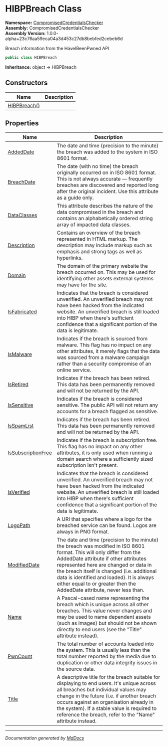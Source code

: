 ﻿<!--  
  <auto-generated>   
    The contents of this file were generated by a tool.  
    Changes to this file may be list if the file is regenerated  
  </auto-generated>   
-->

# HIBPBreach Class

**Namespace:** [CompromisedCredentialsChecker](../index.md)  
**Assembly:** CompromisedCredentialsChecker  
**Assembly Version:** 1.0.0\-alpha+23c76aa59eca04a3d453c27db8bebfed2cebeb6d

Breach information from the HaveIBeenPwned API

```csharp
public class HIBPBreach
```

**Inheritance:** object → HIBPBreach

## Constructors

| Name                                  | Description |
| ------------------------------------- | ----------- |
| [HIBPBreach()](constructors/index.md) |             |

## Properties

| Name                                                   | Description                                                                                                                                                                                                                                                                                                                                                                 |
| ------------------------------------------------------ | --------------------------------------------------------------------------------------------------------------------------------------------------------------------------------------------------------------------------------------------------------------------------------------------------------------------------------------------------------------------------- |
| [AddedDate](properties/AddedDate.md)                   | The date and time (precision to the minute) the breach was added to the system in ISO 8601 format.                                                                                                                                                                                                                                                                          |
| [BreachDate](properties/BreachDate.md)                 | The date (with no time) the breach originally occurred on in ISO 8601 format. This is not always accurate — frequently breaches are discovered and reported long after the original incident. Use this attribute as a guide only.                                                                                                                                           |
| [DataClasses](properties/DataClasses.md)               | This attribute describes the nature of the data compromised in the breach and contains an alphabetically ordered string array of impacted data classes.                                                                                                                                                                                                                     |
| [Description](properties/Description.md)               | Contains an overview of the breach represented in HTML markup. The description may include markup such as emphasis and strong tags as well as hyperlinks.                                                                                                                                                                                                                   |
| [Domain](properties/Domain.md)                         | The domain of the primary website the breach occurred on. This may be used for identifying other assets external systems may have for the site.                                                                                                                                                                                                                             |
| [IsFabricated](properties/IsFabricated.md)             | Indicates that the breach is considered unverified. An unverified breach may not have been hacked from the indicated website. An unverified breach is still loaded into HIBP when there's sufficient confidence that a significant portion of the data is legitimate.                                                                                                       |
| [IsMalware](properties/IsMalware.md)                   | Indicates if the breach is sourced from malware. This flag has no impact on any other attributes, it merely flags that the data was sourced from a malware campaign rather than a security compromise of an online service.                                                                                                                                                 |
| [IsRetired](properties/IsRetired.md)                   | Indicates if the breach has been retired. This data has been permanently removed and will not be returned by the API.                                                                                                                                                                                                                                                       |
| [IsSensitive](properties/IsSensitive.md)               | Indicates if the breach is considered sensitive. The public API will not return any accounts for a breach flagged as sensitive.                                                                                                                                                                                                                                             |
| [IsSpamList](properties/IsSpamList.md)                 | Indicates if the breach has been retired. This data has been permanently removed and will not be returned by the API.                                                                                                                                                                                                                                                       |
| [IsSubscriptionFree](properties/IsSubscriptionFree.md) | Indicates if the breach is subscription free. This flag has no impact on any other attributes, it is only used when running a domain search where a sufficiently sized subscription isn't present.                                                                                                                                                                          |
| [IsVerified](properties/IsVerified.md)                 | Indicates that the breach is considered unverified. An unverified breach may not have been hacked from the indicated website. An unverified breach is still loaded into HIBP when there's sufficient confidence that a significant portion of the data is legitimate.                                                                                                       |
| [LogoPath](properties/LogoPath.md)                     | A URI that specifies where a logo for the breached service can be found. Logos are always in PNG format.                                                                                                                                                                                                                                                                    |
| [ModifiedDate](properties/ModifiedDate.md)             | The date and time (precision to the minute) the breach was modified in ISO 8601 format. This will only differ from the AddedDate attribute if other attributes represented here are changed or data in the breach itself is changed (i.e. additional data is identified and loaded). It is always either equal to or greater then the AddedDate attribute, never less than. |
| [Name](properties/Name.md)                             | A Pascal\-cased name representing the breach which is unique across all other breaches. This value never changes and may be used to name dependent assets (such as images) but should not be shown directly to end users (see the "Title" attribute instead).                                                                                                               |
| [PwnCount](properties/PwnCount.md)                     | The total number of accounts loaded into the system. This is usually less than the total number reported by the media due to duplication or other data integrity issues in the source data.                                                                                                                                                                                 |
| [Title](properties/Title.md)                           | A descriptive title for the breach suitable for displaying to end users. It's unique across all breaches but individual values may change in the future (i.e. if another breach occurs against an organisation already in the system). If a stable value is required to reference the breach, refer to the "Name" attribute instead.                                        |

___

*Documentation generated by [MdDocs](https://github.com/ap0llo/mddocs)*
